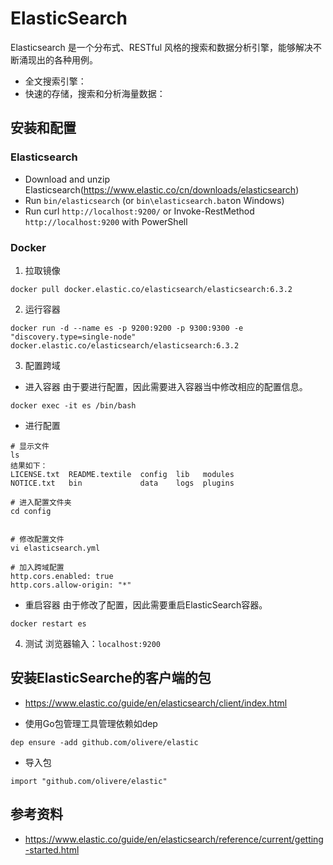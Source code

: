 # ElasticSearch 
Elasticsearch 是一个分布式、RESTful 风格的搜索和数据分析引擎，能够解决不断涌现出的各种用例。

- 全文搜索引擎：
- 快速的存储，搜索和分析海量数据：

## 安装和配置
### Elasticsearch
- Download and unzip Elasticsearch(https://www.elastic.co/cn/downloads/elasticsearch)
- Run `bin/elasticsearch` (or `bin\elasticsearch.bat`on Windows)
- Run curl `http://localhost:9200/` or Invoke-RestMethod `http://localhost:9200` with PowerShell
### Docker
1. 拉取镜像
```
docker pull docker.elastic.co/elasticsearch/elasticsearch:6.3.2
```
2. 运行容器
```
docker run -d --name es -p 9200:9200 -p 9300:9300 -e "discovery.type=single-node" docker.elastic.co/elasticsearch/elasticsearch:6.3.2
```
3. 配置跨域
- 进入容器
由于要进行配置，因此需要进入容器当中修改相应的配置信息。
```
docker exec -it es /bin/bash
```
- 进行配置
```
# 显示文件
ls
结果如下：
LICENSE.txt  README.textile  config  lib   modules
NOTICE.txt   bin             data    logs  plugins

# 进入配置文件夹
cd config


# 修改配置文件
vi elasticsearch.yml

# 加入跨域配置
http.cors.enabled: true
http.cors.allow-origin: "*"
```

- 重启容器
由于修改了配置，因此需要重启ElasticSearch容器。
```
docker restart es
```
4. 测试
浏览器输入：`localhost:9200`
## 安装ElasticSearche的客户端的包
* https://www.elastic.co/guide/en/elasticsearch/client/index.html
- 使用Go包管理工具管理依赖如dep
```
dep ensure -add github.com/olivere/elastic
```
- 导入包
```
import "github.com/olivere/elastic"
```
## 参考资料
* https://www.elastic.co/guide/en/elasticsearch/reference/current/getting-started.html